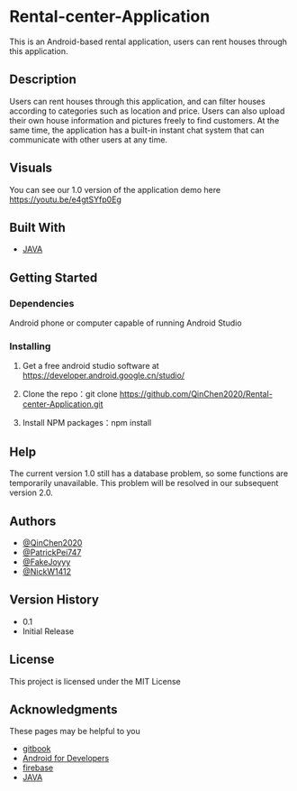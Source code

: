 # Rental-center-Application

This is an Android-based rental application, users can rent houses through this application.

## Description

Users can rent houses through this application, and can filter houses according to categories such as location and price. Users can also upload their own house information and pictures freely to find customers. At the same time, the application has a built-in instant chat system that can communicate with other users at any time.

## Visuals

You can see our 1.0 version of the application demo here https://youtu.be/e4gtSYfp0Eg

## Built With

* [JAVA](https://www.java.com/en/)

## Getting Started

### Dependencies

Android phone or computer capable of running Android Studio

### Installing

1. Get a free android studio software at https://developer.android.google.cn/studio/

2. Clone the repo：git clone https://github.com/QinChen2020/Rental-center-Application.git

3. Install NPM packages：npm install

## Help

The current version 1.0 still has a database problem, so some functions are temporarily unavailable. This problem will be resolved in our subsequent version 2.0.

## Authors

* [@QinChen2020](https://github.com/QinChen2020)
* [@PatrickPei747](https://github.com/PatrickPei747)
* [@FakeJoyyy](https://github.com/FakeJoyyy)
* [@NickW1412](https://github.com/NickW1412)

## Version History

* 0.1
* Initial Release

## License

This project is licensed under the MIT License

## Acknowledgments

These pages may be helpful to you

* [gitbook](https://www.gitbook.com/)
* [Android for Developers](https://developer.android.google.cn/)
* [firebase](https://firebase.google.com/)
* [JAVA](https://www.java.com/en/)
